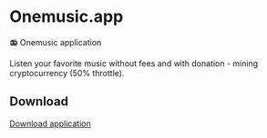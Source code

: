 # Onemusic.app
📻 Onemusic application

Listen your favorite music without fees and with donation - mining cryptocurrency (50% throttle).

## Download
[Download application](https://github.com/Onemusic-pro/Onemusic.app/releases/latest)
